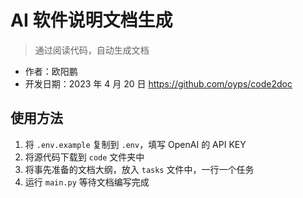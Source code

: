 # AI 软件说明文档生成

> 通过阅读代码，自动生成文档

- 作者：欧阳鹏
- 开发日期：2023 年 4 月 20 日
https://github.com/oyps/code2doc

## 使用方法

1. 将 `.env.example` 复制到 `.env`，填写 OpenAI 的 API KEY
2. 将源代码下载到 `code` 文件夹中
3. 将事先准备的文档大纲，放入 `tasks` 文件中，一行一个任务
4. 运行 `main.py` 等待文档编写完成